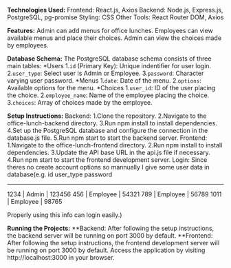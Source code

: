 **Technologies Used:**
Frontend: React.js, Axios
Backend: Node.js, Express.js, PostgreSQL, pg-promise
Styling: CSS
Other Tools: React Router DOM, Axios

**Features:**
Admin can add menus for office lunches.
Employees can view available menus and place their choices.
Admin can view the choices made by employees.

**Database Schema:**
The PostgreSQL database schema consists of three main tables:
*Users
1.`id` (Primary Key): Unique indentifier for user login.
2.`user_type`: Select user is Admin or Employee.
3.`password`: Character varying user password.
*Menus
1.`date`: Date of the menu.
2.`options`: Available options for the menu.
*Choices
1.`user_id`: ID of the user placing the choice.
2.`employee_name`: Name of the employee placing the choice.
3.`choices`: Array of choices made by the employee.

**Setup Instructions:**
Backend:
1.Clone the repository.
2.Navigate to the office-lunch-backend directory.
3.Run npm install to install dependencies.
4.Set up the PostgreSQL database and configure the connection in the database.js file.
5.Run npm start to start the backend server.
Frontend:
1.Navigate to the office-lunch-frontend directory.
2.Run npm install to install dependencies.
3.Update the API base URL in the api.js file if necessary.
4.Run npm start to start the frontend development server.
Login:
Since theres no create account options so mannually I give some user data in database(e.g. 
 id       user_type     password 
-------  ------------   ----------
1234  |    Admin      |  123456
456   |    Employee    |  54321
789   |    Employee    |  56789
1011  |    Employee    |  98765

Properly using this info can login easily.)

**Running the Projects:**
**Backend: After following the setup instructions, the backend server will be running on port 3000 by default.
**Frontend: After following the setup instructions, the frontend development server will be running on port 3000 by default. Access the application by visiting http://localhost:3000 in your browser.
